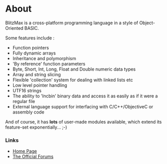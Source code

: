 # About #

BlitzMax is a cross-platform programming language in a style of Object-Oriented BASIC.

Some features include :
  * Function pointers
  * Fully dynamic arrays
  * Inheritance and polymorphism
  * 'By reference' function parameters
  * Byte, Short, Int, Long, Float and Double numeric data types
  * Array and string slicing
  * Flexible 'collection' system for dealing with linked lists etc
  * Low level pointer handling
  * UTF16 strings
  * The ability to 'Incbin' binary data and access it as easily as if it were a regular file
  * External language support for interfacing with C/C++/ObjectiveC or assembly code

And of course, it has **lots** of user-made modules available, which extend its feature-set exponentially... ;-)

### Links ###
  * [Home Page](http://www.blitzmax.com/Home/_index_.php)
  * [The Official Forums](http://www.blitzmax.com/Community/_index_.php)